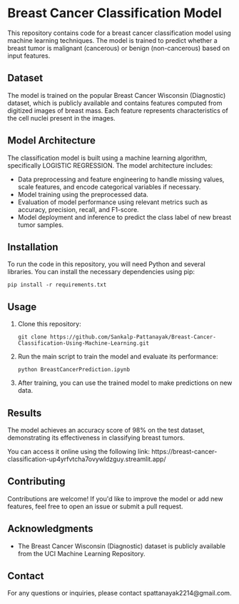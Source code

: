 
<h1>Breast Cancer Classification Model</h1>
    <p>This repository contains code for a breast cancer classification model using machine learning techniques. The model is trained to predict whether a breast tumor is malignant (cancerous) or benign (non-cancerous) based on input features.</p>
    
  <h2>Dataset</h2>
    <p>The model is trained on the popular Breast Cancer Wisconsin (Diagnostic) dataset, which is publicly available and contains features computed from digitized images of breast mass. Each feature represents characteristics of the cell nuclei present in the images.</p>
    
  <h2>Model Architecture</h2>
  <p>The classification model is built using a machine learning algorithm, specifically LOGISTIC REGRESSION. The model architecture includes:</p>
    <ul>
        <li>Data preprocessing and feature engineering to handle missing values, scale features, and encode categorical variables if necessary.</li>
        <li>Model training using the preprocessed data.</li>
        <li>Evaluation of model performance using relevant metrics such as accuracy, precision, recall, and F1-score.</li>
        <li>Model deployment and inference to predict the class label of new breast tumor samples.</li>
    </ul>
    
   <h2>Installation</h2>
    <p>To run the code in this repository, you will need Python and several libraries. You can install the necessary dependencies using pip:</p>
    <code>pip install -r requirements.txt</code>
    
  <h2>Usage</h2>
    <ol>
        <li>Clone this repository:
            <pre><code>git clone https://github.com/Sankalp-Pattanayak/Breast-Cancer-Classification-Using-Machine-Learning.git
</code></pre>
        </li>
        <li>Run the main script to train the model and evaluate its performance:
            <pre><code>python BreastCancerPrediction.ipynb</code></pre>
        </li>
        <li>After training, you can use the trained model to make predictions on new data.</li>
    </ol>
    
  <h2>Results</h2>
    <p>The model achieves an accuracy score of 98% on the test dataset, demonstrating its effectiveness in classifying breast tumors.</p>
    <p>You can access it online using the following link: https://breast-cancer-classification-up4yrfvtcha7ovywldzguy.streamlit.app/</p>
    
  <h2>Contributing</h2>
    <p>Contributions are welcome! If you'd like to improve the model or add new features, feel free to open an issue or submit a pull request.</p>
    
  <h2>Acknowledgments</h2>
    <ul>
        <li>The Breast Cancer Wisconsin (Diagnostic) dataset is publicly available from the UCI Machine Learning Repository.</li>
    </ul>
    
  <h2>Contact</h2>
  <p>For any questions or inquiries, please contact spattanayak2214@gmail.com.</p>

